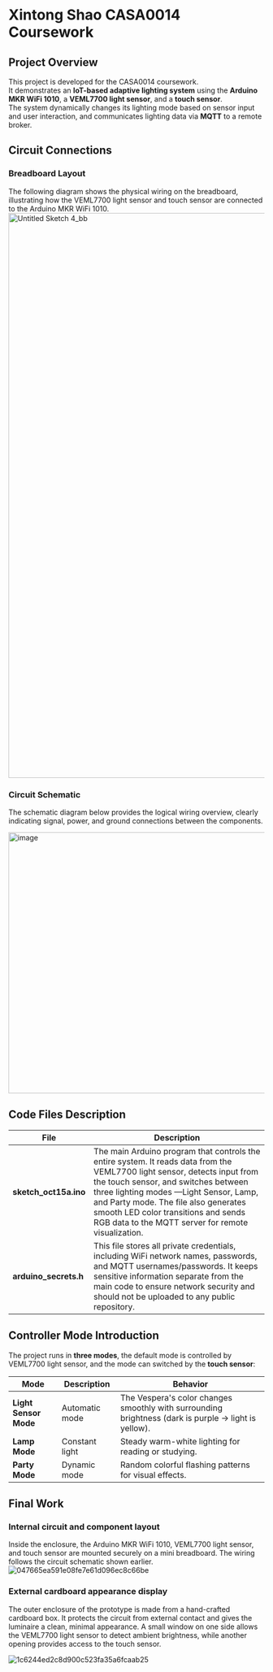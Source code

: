 #  Xintong Shao CASA0014 Coursework

##  Project Overview
This project is developed for the CASA0014 coursework.  
It demonstrates an **IoT-based adaptive lighting system** using the **Arduino MKR WiFi 1010**, a **VEML7700 light sensor**, and a **touch sensor**.  
The system dynamically changes its lighting mode based on sensor input and user interaction, and communicates lighting data via **MQTT** to a remote broker.  

##  Circuit Connections

###  Breadboard Layout
The following diagram shows the physical wiring on the breadboard, illustrating how the VEML7700 light sensor and touch sensor are connected to the Arduino MKR WiFi 1010.
<img width="905" height="1112" alt="Untitled Sketch 4_bb" src="https://github.com/user-attachments/assets/79bda03f-6baf-4477-abeb-4a0e9d8f6769" />


###  Circuit Schematic
The schematic diagram below provides the logical wiring overview, clearly indicating signal, power, and ground connections between the components.

<img width="906" height="514" alt="image" src="https://github.com/user-attachments/assets/69be4790-e0fe-43da-8585-f05685ade56b" />


## Code Files Description

| File                  | Description                                                  |
| --------------------- | ------------------------------------------------------------ |
| **sketch_oct15a.ino** | The main Arduino program that controls the entire system. It reads data from the VEML7700 light sensor, detects input from the touch sensor, and switches between three lighting modes —Light Sensor, Lamp, and Party mode. The file also generates smooth LED color transitions and sends RGB data to the MQTT server for remote visualization. |
| **arduino_secrets.h** | This file stores all private credentials, including WiFi network names, passwords, and MQTT usernames/passwords. It keeps sensitive information separate from the main code to ensure network security and should not be uploaded to any public repository. |

##  Controller Mode Introduction

 The project runs in **three modes**, the default mode is controlled by VEML7700 light sensor, and the mode can switched by the **touch sensor**:

| Mode | Description | Behavior |
|------|--------------|-----------|
| **Light Sensor Mode** | Automatic mode | The Vespera's color changes smoothly with surrounding brightness (dark is purple → light is yellow). |
| **Lamp Mode** | Constant light | Steady warm-white lighting for reading or studying. |
| **Party Mode** | Dynamic mode | Random colorful flashing patterns for visual effects. |

## Final Work

### **Internal circuit and component layout** 

Inside the enclosure, the Arduino MKR WiFi 1010, VEML7700 light sensor, and touch sensor are mounted securely on a mini breadboard. The wiring follows the circuit schematic shown earlier.
![047665ea591e08fe7e61d096ec8c66be](https://github.com/user-attachments/assets/c3531a21-6a1d-4b01-8f92-5da7427420d9)



### External cardboard appearance display

The outer enclosure of the prototype is made from a hand-crafted cardboard box. It protects the circuit from external contact and gives the luminaire a clean, minimal appearance. A small window on one side allows the VEML7700 light sensor to detect ambient brightness, while another opening provides access to the touch sensor.

![1c6244ed2c8d900c523fa35a6fcaab25](https://github.com/user-attachments/assets/6516b3d2-6ed4-4e80-a2a1-9586fba9a374)

